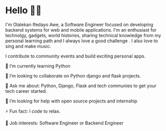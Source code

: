 # Hello 👋🏾
I'm Olalekan Ifedayo Awe, a Software Engineer focused on developing backend systems for web and mobile applications. I'm an enthusiast for technolgy, gadgets, world histories, sharing technical knowledge from my personal learning path and I always love a good challenge . I also love to sing and make music.

I contribute to community events and build exciting personal apps.

🌱 I’m currently learning Python

👯 I’m looking to collaborate on Python django and flask projects.

💬 Ask me about: Python, Django, Flask and tech communies to get your tech career started.

🤔 I’m looking for help with open source projects and internship

⚡ Fun fact: I code to relax.

💼 Job interests: Software Engineer or Backend Engineer
